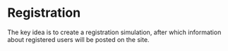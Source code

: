 # Registration
The key idea is to create a registration simulation, after which information about registered users will be posted on the site.
